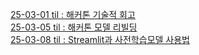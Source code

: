 [25-03-01 til : 해커톤 기술적 회고](https://github.com/100-hours-a-week/2-kb-heabo/blob/main/03til/0301til.md) <br/>
[25-03-05 til : 해커톤 모델 리빌딩](https://github.com/100-hours-a-week/2-kb-heabo/blob/main/03til/0305til.md) <br/>
[25-03-08 til : Streamlit과 사전학습모델 사용법](https://github.com/100-hours-a-week/2-kb-heabo/blob/main/03til/0308til.md)
